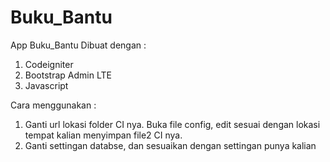 # Buku_Bantu
App Buku_Bantu 
Dibuat dengan : 
1. Codeigniter
2. Bootstrap Admin LTE
3. Javascript
 
Cara menggunakan : 
1. Ganti url lokasi folder CI nya. Buka file config, edit sesuai dengan lokasi tempat kalian menyimpan file2 CI nya.
2. Ganti settingan databse, dan sesuaikan dengan settingan punya kalian



